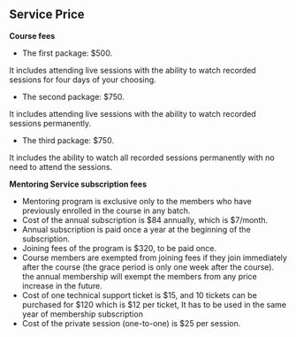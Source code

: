 ## Service Price

**Course fees**

 - The first package: $500.

 It includes attending live sessions with the ability to watch recorded sessions for four days of your choosing.

 - The second package: $750.

It includes attending live sessions with the ability to watch recorded sessions permanently.

 - The third package: $750.

 It includes the ability to watch all recorded sessions permanently with no need to attend the sessions.

**Mentoring Service subscription fees**

- Mentoring program is exclusive only to the members who have previously enrolled in the course in any batch.
- Cost of the annual subscription is $84 annually, which is $7/month.
- Annual subscription is paid once a year at the beginning of the subscription.
- Joining fees of the program is $320, to be paid once.
- Course members are exempted from joining fees if they join immediately after the course (the grace period is only one week after the course).
the annual membership will exempt the members from any price increase in the future.
- Cost of one technical support ticket is $15, and 10 tickets can be purchased for $120 which is $12 per ticket, It has to be used in the same year of membership subscription
- Cost of the private session (one-to-one) is $25 per session.